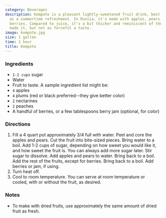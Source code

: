 ```yaml
---
category: Beverages
description: Kompote is a pleasant lightly-sweetened fruit drink, best served cool
  as a summertime refreshment. In Russia, it's made with apples, pears, plums, and
  berries. Compared to juice, it's a bit thicker and reminiscent of the fruit that
  made it, but not as forceful a taste.
image: kompote.jpg
size: 1 gallon
time: 1 hour
title: Kompote
---
```

### Ingredients

* `1-2 cups` sugar
* Water
* Fruit to taste. A sample ingredient list might be:
* `4` apples
* `4` plums (red or black preferred--they give better color)
* `2` nectarines
* `2` peaches
* A handful of berries, or a few tablespoons berry jam (optional, for color)

### Directions

1. Fill a 4 quart pot approximately 3/4 full with water. Peel and core the apples and pears. Cut the fruit into bite-sized pieces. Bring water to a boil. Add 1-2 cups of sugar, depending on how sweet you would like it, and how sweet the fruit is. You can always add more sugar later. Stir sugar to dissolve. Add apples and pears to water. Bring back to a boil. Add the rest of the fruits, except for berries. Bring back to a boil. Add berries or jam, if using.
2. Turn heat off.
3. Cool to room temperature. You can serve at room temperature or cooled, with or without the fruit, as desired.

### Notes

- To make with dried fruits, use approximately the same amount of dried fruit as fresh.